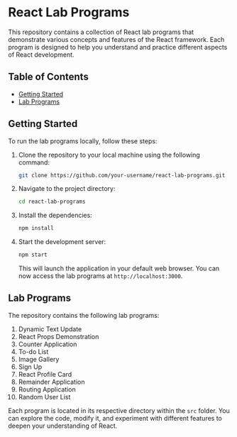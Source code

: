 # React Lab Programs

This repository contains a collection of React lab programs that demonstrate various concepts and features of the React framework. Each program is designed to help you understand and practice different aspects of React development.

## Table of Contents

- [Getting Started](#getting-started)
- [Lab Programs](#lab-programs)

## Getting Started

To run the lab programs locally, follow these steps:

1. Clone the repository to your local machine using the following command:

   ```bash
   git clone https://github.com/your-username/react-lab-programs.git
   ```  

2. Navigate to the project directory:

   ```bash
   cd react-lab-programs
   ```

3. Install the dependencies:

   ```bash
   npm install
   ```

4. Start the development server:

   ```bash
   npm start
   ```

   This will launch the application in your default web browser. You can now access the lab programs at `http://localhost:3000`.

## Lab Programs

The repository contains the following lab programs:

1. Dynamic Text Update
2. React Props Demonstration
3. Counter Application
4. To-do List
5. Image Gallery
6. Sign Up
7. React Profile Card
8. Remainder Application
9. Routing Application
10. Random User List

Each program is located in its respective directory within the `src` folder. You can explore the code, modify it, and experiment with different features to deepen your understanding of React.
